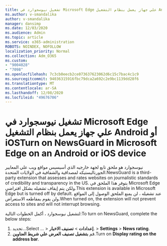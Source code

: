 ```yaml
---
title: تشغيل نيوسجوارد في Microsoft Edge علي جهاز يعمل بنظام التشغيل Android أو iOS
ms.author: v-smandalika
author: v-smandalika
manager: dansimp
ms.date: 12/03/2020
ms.audience: Admin
ms.topic: article
ms.service: o365-administration
ROBOTS: NOINDEX, NOFOLLOW
localization_priority: Normal
ms.collection: Adm_O365
ms.custom:
- "9004028"
- "7098"
ms.openlocfilehash: 7c3cb0eecb2ce073637623062d6c15c7bac4c1c9
ms.sourcegitcommit: 94036315916fbc79dca2a692c2e9bc1139dd28f6
ms.translationtype: MT
ms.contentlocale: ar-SA
ms.lasthandoff: 12/08/2020
ms.locfileid: "49676706"
---
```

# <a name="turn-on-newsguard-in-microsoft-edge-on-an-android-or-ios-device"></a><span data-ttu-id="d1f54-102">تشغيل نيوسجوارد في Microsoft Edge علي جهاز يعمل بنظام التشغيل Android أو iOS</span><span class="sxs-lookup"><span data-stu-id="d1f54-102">Turn on NewsGuard in Microsoft Edge on an Android or iOS device</span></span>

<span data-ttu-id="d1f54-103">نيوسجوارد هو ملحق تابع لجهة خارجيه الذي أسيسيس مواقع ويب علي المعايير الجورناليستيكه لمصداقية والشفافية في الولايات المتحدة.</span><span class="sxs-lookup"><span data-stu-id="d1f54-103">NewsGuard is a third-party extension that assesses and rates websites on journalistic standards of credibility and transparency in the US.</span></span> <span data-ttu-id="d1f54-104">يتوفر هذا الملحق في Microsoft Edge ولكن يتم إيقاف تشغيله بشكل افتراضي.</span><span class="sxs-lookup"><span data-stu-id="d1f54-104">This extension is available in Microsoft Edge but is turned off by default.</span></span> <span data-ttu-id="d1f54-105">عند تشغيله ، لن يمنع الملحق الوصول إلى المواقع ولن يقوم بمقاطعه الاستعراض.</span><span class="sxs-lookup"><span data-stu-id="d1f54-105">When turned on, the extension will not prevent access to sites and will not interrupt browsing.</span></span>

<span data-ttu-id="d1f54-106">لتشغيل نيوسجوارد ، أكمل الخطوات التالية:</span><span class="sxs-lookup"><span data-stu-id="d1f54-106">To turn on NewsGuard, complete the below steps:</span></span>
1. <span data-ttu-id="d1f54-107">تحديد...</span><span class="sxs-lookup"><span data-stu-id="d1f54-107">Select …</span></span><span data-ttu-id="d1f54-108"> > **إعدادات**  >  **تصنيف الاخبار**.</span><span class="sxs-lookup"><span data-stu-id="d1f54-108"> > **Settings** > **News rating**.</span></span>
2. <span data-ttu-id="d1f54-109">قم **بتشغيل تصنيف العرض علي شريط العناوين**.</span><span class="sxs-lookup"><span data-stu-id="d1f54-109">Turn on **Display rating on the address bar**.</span></span>